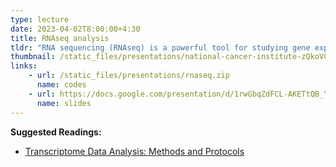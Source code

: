 ```yaml
---
type: lecture
date: 2023-04-02T8:00:00+4:30
title: RNAseq analysis
tldr: "RNA sequencing (RNAseq) is a powerful tool for studying gene expression and regulation in a wide range of biological systems. This course will provide an introduction to RNAseq data analysis, including data preprocessing, alignment, quantification, differential gene expression analysis, and functional interpretation."
thumbnail: /static_files/presentations/national-cancer-institute-zQkoVCTyaHI-unsplash.jpg
links: 
    - url: /static_files/presentations/rnaseq.zip
      name: codes
    - url: https://docs.google.com/presentation/d/1rwGbqZdFCL-AKETtQB_YkciCZeGW8k12ck_FqnNPyrA/edit?usp=share_link
      name: slides
---
```

**Suggested Readings:**
- [Transcriptome Data Analysis: Methods and Protocols ](https://drive.google.com/file/d/1TgU2yDmu99PpWI9m-29wi9OzVEtq0Ksc/view?usp=share_link)
